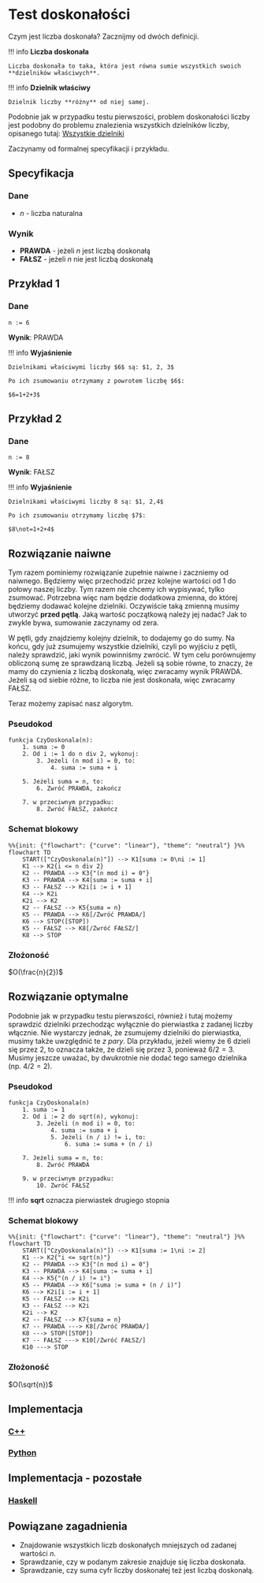 # Test doskonałości

Czym jest liczba doskonała? Zacznijmy od dwóch definicji.

!!! info
	**Liczba doskonała**
	
	Liczba doskonała to taka, która jest równa sumie wszystkich swoich **dzielników właściwych**.

!!! info
	**Dzielnik właściwy**
	
	Dzielnik liczby **różny** od niej samej.

Podobnie jak w przypadku testu pierwszości, problem doskonałości liczby jest podobny do problemu znalezienia wszystkich dzielników liczby, opisanego tutaj: [Wszystkie dzielniki](divisors.md)

Zaczynamy od formalnej specyfikacji i przykładu.

## Specyfikacja

### Dane

* $n$ - liczba naturalna

### Wynik

* **PRAWDA** - jeżeli $n$ jest liczbą doskonałą
* **FAŁSZ** - jeżeli $n$ nie jest liczbą doskonałą

## Przykład 1

### Dane

```
n := 6
```

**Wynik**: PRAWDA

!!! info
	**Wyjaśnienie**
	
	Dzielnikami właściwymi liczby $6$ są: $1, 2, 3$ 
	
	Po ich zsumowaniu otrzymamy z powrotem liczbę $6$:
	
	$6=1+2+3$ 

## Przykład 2

### Dane

```
n := 8
```

**Wynik**: FAŁSZ

!!! info
	**Wyjaśnienie**
	
	Dzielnikami właściwymi liczby 8 są: $1, 2,4$ 
	
	Po ich zsumowaniu otrzymamy liczbę $7$:
	
	$8\not=1+2+4$ 

## Rozwiązanie naiwne

Tym razem pominiemy rozwiązanie zupełnie naiwne i zaczniemy od naiwnego. Będziemy więc przechodzić przez kolejne wartości od $1$ do połowy naszej liczby. Tym razem nie chcemy ich wypisywać, tylko zsumować. Potrzebna więc nam będzie dodatkowa zmienna, do której będziemy dodawać kolejne dzielniki. Oczywiście taką zmienną musimy utworzyć **przed pętlą**. Jaką wartość początkową należy jej nadać? Jak to zwykle bywa, sumowanie zaczynamy od zera.

W pętli, gdy znajdziemy kolejny dzielnik, to dodajemy go do sumy. Na końcu, gdy już zsumujemy wszystkie dzielniki, czyli po wyjściu z pętli, należy sprawdzić, jaki wynik powinniśmy zwrócić. W tym celu porównujemy obliczoną sumę ze sprawdzaną liczbą. Jeżeli są sobie równe, to znaczy, że mamy do czynienia z liczbą doskonałą, więc zwracamy wynik PRAWDA. Jeżeli są od siebie różne, to liczba nie jest doskonała, więc zwracamy FAŁSZ.

Teraz możemy zapisać nasz algorytm.

### Pseudokod

```
funkcja CzyDoskonala(n):
    1. suma := 0
    2. Od i := 1 do n div 2, wykonuj:
        3. Jeżeli (n mod i) = 0, to:
            4. suma := suma + i
      
    5. Jeżeli suma = n, to:
        6. Zwróć PRAWDA, zakończ
   
    7. w przeciwnym przypadku:
        8. Zwróć FAŁSZ, zakończ
```

### Schemat blokowy

```mermaid
%%{init: {"flowchart": {"curve": "linear"}, "theme": "neutral"} }%%
flowchart TD
	START(["CzyDoskonala(n)"]) --> K1[suma := 0\ni := 1]
	K1 --> K2{i <= n div 2}
	K2 -- PRAWDA --> K3{"(n mod i) = 0"}
	K3 -- PRAWDA --> K4[suma := suma + i]
	K3 -- FAŁSZ --> K2i[i := i + 1]
	K4 --> K2i
	K2i --> K2
	K2 -- FAŁSZ --> K5{suma = n}
	K5 -- PRAWDA --> K6[/Zwróć PRAWDA/]
	K6 --> STOP([STOP])
	K5 -- FAŁSZ --> K8[/Zwróć FAŁSZ/]
	K8 --> STOP
```

### Złożoność

$O(\frac{n}{2})$

## Rozwiązanie optymalne

Podobnie jak w przypadku testu pierwszości, również i tutaj możemy sprawdzić dzielniki przechodząc wyłącznie do pierwiastka z zadanej liczby włącznie. Nie wystarczy jednak, że zsumujemy dzielniki do pierwiastka, musimy także uwzględnić te *z pary*. Dla przykładu, jeżeli wiemy że 6 dzieli się przez 2, to oznacza także, że dzieli się przez 3, ponieważ $6/2=3$. Musimy jeszcze uważać, by dwukrotnie nie dodać tego samego dzielnika (np. $4/2=2$).

### Pseudokod

```
funkcja CzyDoskonala(n)
    1. suma := 1
    2. Od i := 2 do sqrt(n), wykonuj:
        3. Jeżeli (n mod i) = 0, to:
            4. suma := suma + i
            5. Jeżeli (n / i) != i, to:
                6. suma := suma + (n / i)
            
    7. Jeżeli suma = n, to:
        8. Zwróć PRAWDA
    
    9. w przeciwnym przypadku:
        10. Zwróć FAŁSZ
```

!!! info
	 **sqrt** oznacza pierwiastek drugiego stopnia

### Schemat blokowy

```mermaid
%%{init: {"flowchart": {"curve": "linear"}, "theme": "neutral"} }%%
flowchart TD
	START(["CzyDoskonala(n)"]) --> K1[suma := 1\ni := 2]
	K1 --> K2{"i <= sqrt(n)"}
	K2 -- PRAWDA --> K3{"(n mod i) = 0"}
	K3 -- PRAWDA --> K4[suma := suma + i]
	K4 --> K5{"(n / i) != i"}
	K5 -- PRAWDA --> K6["suma := suma + (n / i)"]
	K6 --> K2i[i := i + 1]
	K5 -- FAŁSZ --> K2i
	K3 -- FAŁSZ --> K2i
	K2i --> K2
	K2 -- FAŁSZ --> K7{suma = n}
	K7 -- PRAWDA ---> K8[/Zwróć PRAWDA/]
	K8 ---> STOP([STOP])
	K7 -- FAŁSZ ---> K10[/Zwróć FAŁSZ/]
	K10 ---> STOP
```

### Złożoność

$O(\sqrt{n})$ 

## Implementacja

### [C++](../../programming/c++/algorithms/integers/perfect-test.md)

### [Python](../../programming/python/algorithms/integers/perfect-test.md)

## Implementacja - pozostałe

### [Haskell](../../programming/haskell/algorithms/integers/perfect-test.md)

## Powiązane zagadnienia

* Znajdowanie wszystkich liczb doskonałych mniejszych od zadanej wartości $n$.
* Sprawdzanie, czy w podanym zakresie znajduje się liczba doskonała.
* Sprawdzanie, czy suma cyfr liczby doskonałej też jest liczbą doskonałą.
